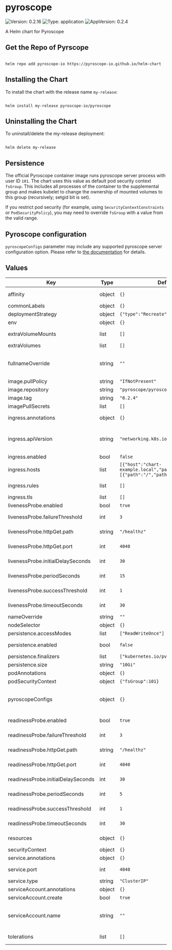 # pyroscope

![Version: 0.2.16](https://img.shields.io/badge/Version-0.2.16-informational?style=flat-square) ![Type: application](https://img.shields.io/badge/Type-application-informational?style=flat-square) ![AppVersion: 0.2.4](https://img.shields.io/badge/AppVersion-0.2.4-informational?style=flat-square)

A Helm chart for Pyroscope

## Get the Repo of Pyrscope

```console

helm repo add pyroscope-io https://pyroscope-io.github.io/helm-chart

```

## Installing the Chart

To install the chart with the release name `my-release`:

```console

helm install my-release pyroscope-io/pyroscope

```

## Uninstalling the Chart

To uninstall/delete the my-release deployment:

```console

helm delete my-release

```

## Persistence

The official Pyroscope container image runs pyroscope server process with user ID `101`. The chart uses this value as
default pod security context `fsGroup`. This includes all processes of the container to the supplemental group and makes
kubelet to change the ownership of mounted volumes to this group (recursively; setgid bit is set).

If you restrict pod security (for example, using `SecurityContextConstraints` or `PodSecurityPolicy`), you may need to
override `fsGroup` with a value from the valid range.

## Pyroscope configuration

`pyroscopeConfigs` parameter may include any supported pyroscope server configuration option.
Please refer to [the documentation](https://pyroscope.io/docs/server-configuration) for details.

## Values

| Key | Type | Default | Description |
|-----|------|---------|-------------|
| affinity | object | `{}` | Affinity settings for pod assignment |
| commonLabels | object | `{}` | Common labels for all resources |
| deploymentStrategy | object | `{"type":"Recreate"}` | Deployment strategy |
| env | object | `{}` | Extra environment variables |
| extraVolumeMounts | list | `[]` | Additional volume mounts for pyroscope server container |
| extraVolumes | list | `[]` | Additional volumes |
| fullnameOverride | string | `""` | Defaults to .Release.Name-.Chart.Name unless .Release.Name contains "pyroscope" |
| image.pullPolicy | string | `"IfNotPresent"` | Image pull policy |
| image.repository | string | `"pyroscope/pyroscope"` | image to use for deploying |
| image.tag | string | `"0.2.4"` | Tag for pyroscope image to use |
| imagePullSecrets | list | `[]` | Image pull secrets |
| ingress.annotations | object | `{}` | Ingress annotations (values are templated) |
| ingress.apiVersion | string | `"networking.k8s.io/v1"` | Ingress API version: networking.k8s.io/v1 (Kubernetes v1.19+) or networking.k8s.io/v1beta1 |
| ingress.enabled | bool | `false` | Enables Ingress |
| ingress.hosts | list | `[{"host":"chart-example.local","paths":[{"path":"/","pathType":"Prefix"}]}]` | Ingress accepted hostnames |
| ingress.rules | list | `[]` | Ingress custom rules. Take precedence over chart built-ins. |
| ingress.tls | list | `[]` | Ingress TLS configuration |
| livenessProbe.enabled | bool | `true` | Enable Pyroscope server liveness |
| livenessProbe.failureThreshold | int | `3` | Pyroscope server liveness check failure threshold |
| livenessProbe.httpGet.path | string | `"/healthz"` | Pyroscope server liveness check path |
| livenessProbe.httpGet.port | int | `4040` | Pyroscope server liveness check port |
| livenessProbe.initialDelaySeconds | int | `30` | Pyroscope server liveness check intial delay in seconds |
| livenessProbe.periodSeconds | int | `15` | Pyroscope server liveness check frequency in seconds |
| livenessProbe.successThreshold | int | `1` | Pyroscope server liveness check success threshold |
| livenessProbe.timeoutSeconds | int | `30` | Pyroscope server liveness check request timeout |
| nameOverride | string | `""` | Defaults to .Chart.Name |
| nodeSelector | object | `{}` | Node labels for pod assignment |
| persistence.accessModes | list | `["ReadWriteOnce"]` | Persistence access modes |
| persistence.enabled | bool | `false` | Use persistent volume to store data |
| persistence.finalizers | list | `["kubernetes.io/pvc-protection"]` | PersistentVolumeClaim finalizers |
| persistence.size | string | `"10Gi"` | Size of persistent volume claim |
| podAnnotations | object | `{}` | Pod annotations |
| podSecurityContext | object | `{"fsGroup":101}` | Pod securityContext |
| pyroscopeConfigs | object | `{}` | Pyroscope server configuration. Please refer to https://pyroscope.io/docs/server-configuration |
| readinessProbe.enabled | bool | `true` | Enable Pyroscope server readiness |
| readinessProbe.failureThreshold | int | `3` | Pyroscope server readiness check failure threshold count |
| readinessProbe.httpGet.path | string | `"/healthz"` | Pyroscope server readiness check path |
| readinessProbe.httpGet.port | int | `4040` | Pyroscope server readiness check port |
| readinessProbe.initialDelaySeconds | int | `30` | Pyroscope server readiness initial delay in seconds |
| readinessProbe.periodSeconds | int | `5` | Pyroscope server readiness check frequency in seconds |
| readinessProbe.successThreshold | int | `1` | Pyroscope server readiness check success threshold count |
| readinessProbe.timeoutSeconds | int | `30` | Pyroscope server readiness check request timeout |
| resources | object | `{}` | CPU/Memory resource requests/limits |
| securityContext | object | `{}` | Deployment securityContext |
| service.annotations | object | `{}` | Service annotations |
| service.port | int | `4040` | Kubernetes port where service is exposed |
| service.type | string | `"ClusterIP"` | Specify a service type |
| serviceAccount.annotations | object | `{}` | ServiceAccount annotations |
| serviceAccount.create | bool | `true` | Create service account |
| serviceAccount.name | string | `""` | Service account name to use, when empty will be set to created account if serviceAccount.create is set else to default |
| tolerations | list | `[]` | Toleration labels for pod assignment |